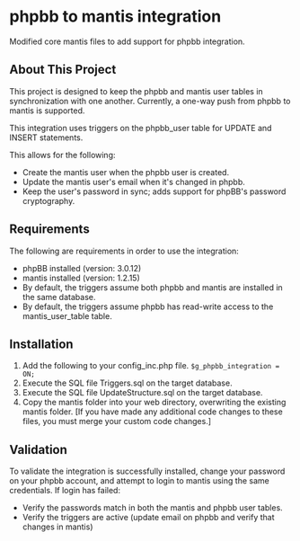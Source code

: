 phpbb to mantis integration
=============

Modified core mantis files to add support for phpbb integration.

About This Project
-----------
This project is designed to keep the phpbb and mantis user tables in synchronization with one another.
Currently, a one-way push from phpbb to mantis is supported.

This integration uses triggers on the phpbb_user table for UPDATE and INSERT statements.

This allows for the following:
  * Create the mantis user when the phpbb user is created.
  * Update the mantis user's email when it's changed in phpbb.
  * Keep the user's password in sync; adds support for phpBB's password cryptography.   
  
  
Requirements
-----------
The following are requirements in order to use the integration:
  * phpBB installed  (version: 3.0.12)
  * mantis installed (version: 1.2.15)
  * By default, the triggers assume both phpbb and mantis are installed in the same database.
  * By default, the triggers assume phpbb has read-write access to the mantis_user_table table.

Installation
-----------
1. Add the following to your config_inc.php file.
   ```$g_phpbb_integration = ON;```
2. Execute the SQL file Triggers.sql on the target database.
3. Execute the SQL file UpdateStructure.sql on the target database.
3. Copy the mantis folder into your web directory, overwriting the existing mantis folder.
   [If you have made any additional code changes to these files, you must merge your custom code changes.]

Validation
-----------
To validate the integration is successfully installed, change your password on your phpbb account, and attempt to login to mantis using the same credentials. 
If login has failed:
  * Verify the passwords match in both the mantis and phpbb user tables.
  * Verify the triggers are active (update email on phpbb and verify that changes in mantis)

